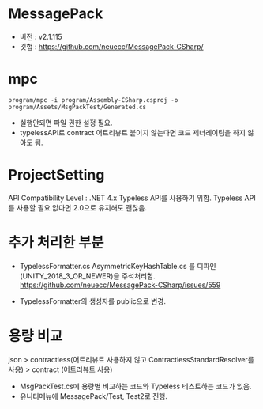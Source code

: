 # MessagePack
- 버전 : v2.1.115
- 깃헙 : https://github.com/neuecc/MessagePack-CSharp/

# mpc
```
program/mpc -i program/Assembly-CSharp.csproj -o program/Assets/MsgPackTest/Generated.cs
```
- 실행안되면 파일 권한 설정 필요.
- typelessAPI로 contract 어트리뷰트 붙이지 않는다면 코드 제너레이팅을 하지 않아도 됨.

# ProjectSetting
API Compatibility Level : .NET 4.x
Typeless API를 사용하기 위함. Typeless API를 사용할 필요 없다면 2.0으로 유지해도 괜찮음.

# 추가 처리한 부분

- TypelessFormatter.cs
AsymmetricKeyHashTable.cs
를 디파인(UNITY_2018_3_OR_NEWER)을 주석처리함.
https://github.com/neuecc/MessagePack-CSharp/issues/559

- TypelessFormatter의 생성자를 public으로 변경.

# 용량 비교
json >  contractless(어트리뷰트 사용하지 않고 ContractlessStandardResolver를 사용) > contract (어트리뷰트 사용)

- MsgPackTest.cs에 용량별 비교하는 코드와 Typeless 테스트하는 코드가 있음.
- 유니티메뉴에 MessagePack/Test, Test2로 진행.